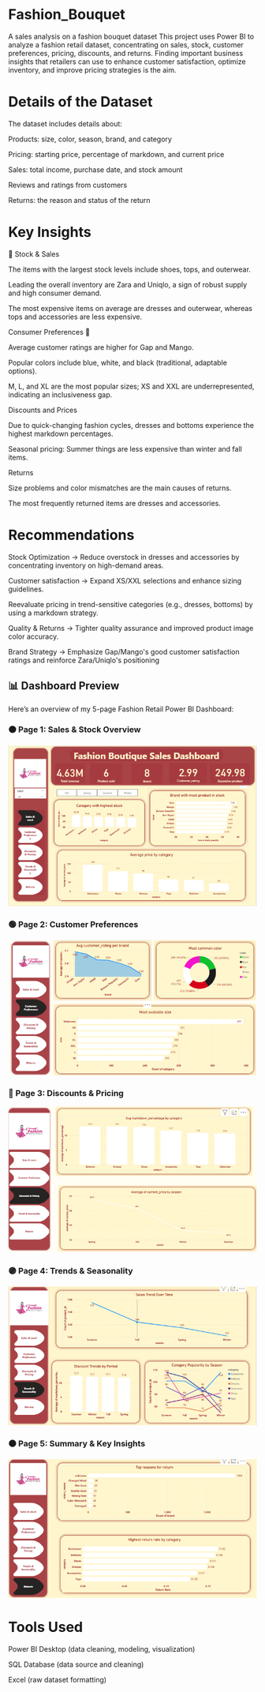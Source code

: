 # Fashion_Bouquet
A sales analysis on a fashion bouquet dataset 
This project uses Power BI to analyze a fashion retail dataset, concentrating on sales, stock, customer preferences, pricing, discounts, and returns.  Finding important business insights that retailers can use to enhance customer satisfaction, optimize inventory, and improve pricing strategies is the aim.

# Details of the Dataset

 The dataset includes details about:

 Products: size, color, season, brand, and category

 Pricing: starting price, percentage of markdown, and current price

 Sales: total income, purchase date, and stock amount

 Reviews and ratings from customers

 Returns: the reason and status of the return

 # Key Insights

🛒 Stock & Sales

The items with the largest stock levels include shoes, tops, and outerwear.

Leading the overall inventory are Zara and Uniqlo, a sign of robust supply and high consumer demand.

The most expensive items on average are dresses and outerwear, whereas tops and accessories are less expensive.

Consumer Preferences 👥

Average customer ratings are higher for Gap and Mango.

Popular colors include blue, white, and black (traditional, adaptable options).

M, L, and XL are the most popular sizes; XS and XXL are underrepresented, indicating an inclusiveness gap.

Discounts and Prices

 Due to quick-changing fashion cycles, dresses and bottoms experience the highest markdown percentages.

 Seasonal pricing: Summer things are less expensive than winter and fall items.

 Returns

 Size problems and color mismatches are the main causes of returns.

 The most frequently returned items are dresses and accessories.


# Recommendations

 Stock Optimization → Reduce overstock in dresses and accessories by concentrating inventory on high-demand areas.

 Customer satisfaction → Expand XS/XXL selections and enhance sizing guidelines.

 Reevaluate pricing in trend-sensitive categories (e.g., dresses, bottoms) by using a markdown strategy.

 Quality & Returns → Tighter quality assurance and improved product image color accuracy.

 Brand Strategy → Emphasize Gap/Mango's good customer satisfaction ratings and reinforce Zara/Uniqlo's positioning

 ## 📊 Dashboard Preview

Here’s an overview of my 5-page Fashion Retail Power BI Dashboard:

### 🟠 Page 1: Sales & Stock Overview
![Page 1](page1_overview.png)

### 🟢 Page 2: Customer Preferences
![Page 2](page2_overview.png)

### 🔵 Page 3: Discounts & Pricing
![Page 3](page3_overview.png)

### 🟣 Page 4: Trends & Seasonality    
![Page 4 ](page4_overview.png)

### 🟤 Page 5: Summary & Key Insights
![Page 5](page5_overview.png)

# Tools Used

Power BI Desktop (data cleaning, modeling, visualization)

SQL Database (data source and cleaning)

Excel (raw dataset formatting)






 
